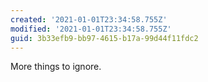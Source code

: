 ```yaml
---
created: '2021-01-01T23:34:58.755Z'
modified: '2021-01-01T23:34:58.755Z'
guid: 3b33efb9-bb97-4615-b17a-99d44f11fdc2
---
```

More things to ignore.
